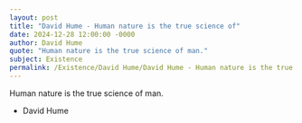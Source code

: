 ```yaml
---
layout: post
title: "David Hume - Human nature is the true science of"
date: 2024-12-28 12:00:00 -0000
author: David Hume
quote: "Human nature is the true science of man."
subject: Existence
permalink: /Existence/David Hume/David Hume - Human nature is the true science of
---
```


Human nature is the true science of man.

- David Hume
